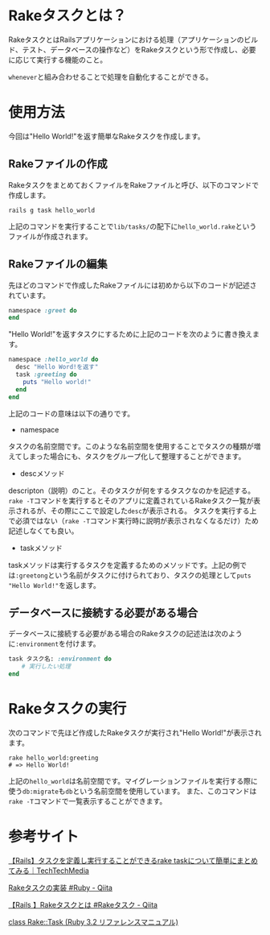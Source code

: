 # Rakeタスクとは？

RakeタスクとはRailsアプリケーションにおける処理（アプリケーションのビルド、テスト、データベースの操作など）をRakeタスクという形で作成し、必要に応じて実行する機能のこと。

`whenever`と組み合わせることで処理を自動化することができる。


# 使用方法

今回は"Hello World!"を返す簡単なRakeタスクを作成します。


## Rakeファイルの作成

RakeタスクをまとめておくファイルをRakeファイルと呼び、以下のコマンドで作成します。

```
rails g task hello_world
```

上記のコマンドを実行することで`lib/tasks/`の配下に`hello_world.rake`というファイルが作成されます。


## Rakeファイルの編集

先ほどのコマンドで作成したRakeファイルには初めから以下のコードが記述されています。

```ruby
namespace :greet do
end
```

"Hello World!"を返すタスクにするために上記のコードを次のように書き換えます。

```ruby
namespace :hello_world do
  desc "Hello Word!を返す"
  task :greeting do
    puts "Hello world!"
  end
end
```

上記のコードの意味は以下の通りです。

- namespace

タスクの名前空間です。このような名前空間を使用することでタスクの種類が増えてしまった場合にも、タスクをグループ化して整理することができます。

- descメソッド

descripton（説明）のこと。そのタスクが何をするタスクなのかを記述する。`rake -T`コマンドを実行するとそのアプリに定義されているRakeタスク一覧が表示されるが、その際にここで設定した`desc`が表示される。
タスクを実行する上で必須ではない（`rake -T`コマンド実行時に説明が表示されなくなるだけ）ため記述しなくても良い。

- taskメソッド

taskメソッドは実行するタスクを定義するためのメソッドです。上記の例では`:greetong`という名前がタスクに付けられており、タスクの処理として`puts "Hello World!"`を返します。


## データベースに接続する必要がある場合

データベースに接続する必要がある場合のRakeタスクの記述法は次のように`:environment`を付けます。

```ruby
task タスク名: :environment do
  　# 実行したい処理
end
```


# Rakeタスクの実行

次のコマンドで先ほど作成したRakeタスクが実行され"Hello World!"が表示されます。

```
rake hello_world:greeting
# => Hello World!
```

上記の`hello_world`は名前空間です。マイグレーションファイルを実行する際に使う`db:migrate`も`db`という名前空間を使用しています。
また、このコマンドは`rake -T`コマンドで一覧表示することができます。


# 参考サイト

[【Rails】タスクを定義し実行することができるrake taskについて簡単にまとめてみる｜TechTechMedia](https://techtechmedia.com/rake-task-rails/)

[Rakeタスクの実装 #Ruby - Qiita](https://qiita.com/yoshito410kam/items/26c3c6e519d4990ed739)

[【Rails 】Rakeタスクとは #Rakeタスク - Qiita](https://qiita.com/mmaumtjgj/items/8384b6a26c97965bf047)

[class Rake::Task (Ruby 3.2 リファレンスマニュアル)](https://docs.ruby-lang.org/ja/latest/class/Rake=3a=3aTask.html)
